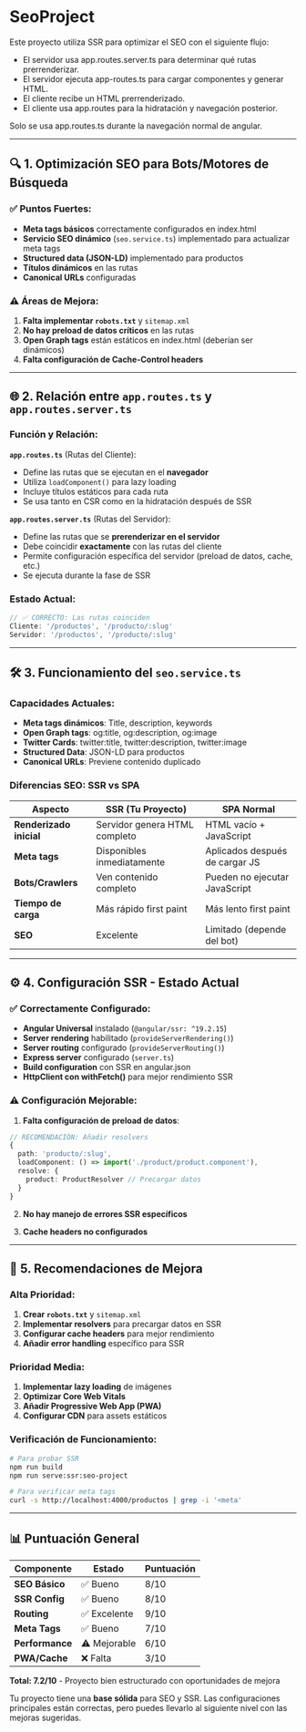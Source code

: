 # SeoProject

Este proyecto utiliza SSR para optimizar el SEO con el siguiente flujo:
- El servidor usa app.routes.server.ts para determinar qué rutas prerrenderizar.
- El servidor ejecuta app-routes.ts para cargar componentes y generar HTML.
- El cliente recibe un HTML prerrenderizado.
- El cliente usa app.routes para la hidratación y navegación posterior.

Solo se usa app.routes.ts durante la navegación normal de angular.

---

## 🔍 **1. Optimización SEO para Bots/Motores de Búsqueda**

### ✅ **Puntos Fuertes:**
- **Meta tags básicos** correctamente configurados en index.html
- **Servicio SEO dinámico** (`seo.service.ts`) implementado para actualizar meta tags
- **Structured data (JSON-LD)** implementado para productos
- **Títulos dinámicos** en las rutas
- **Canonical URLs** configuradas

### ⚠️ **Áreas de Mejora:**
1. **Falta implementar `robots.txt`** y `sitemap.xml`
2. **No hay preload de datos críticos** en las rutas
3. **Open Graph tags** están estáticos en index.html (deberían ser dinámicos)
4. **Falta configuración de Cache-Control headers**

---

## 🌐 **2. Relación entre `app.routes.ts` y `app.routes.server.ts`**

### **Función y Relación:**

**`app.routes.ts`** (Rutas del Cliente):
- Define las rutas que se ejecutan en el **navegador**
- Utiliza `loadComponent()` para lazy loading
- Incluye títulos estáticos para cada ruta
- Se usa tanto en CSR como en la hidratación después de SSR

**`app.routes.server.ts`** (Rutas del Servidor):
- Define las rutas que se **prerenderizar en el servidor**
- Debe coincidir **exactamente** con las rutas del cliente
- Permite configuración específica del servidor (preload de datos, cache, etc.)
- Se ejecuta durante la fase de SSR

### **Estado Actual:**
```typescript
// ✅ CORRECTO: Las rutas coinciden
Cliente: '/productos', '/producto/:slug'
Servidor: '/productos', '/producto/:slug'
```

---

## 🛠️ **3. Funcionamiento del `seo.service.ts`**

### **Capacidades Actuales:**
- **Meta tags dinámicos**: Title, description, keywords
- **Open Graph tags**: og:title, og:description, og:image
- **Twitter Cards**: twitter:title, twitter:description, twitter:image
- **Structured Data**: JSON-LD para productos
- **Canonical URLs**: Previene contenido duplicado

### **Diferencias SEO: SSR vs SPA**

| Aspecto | **SSR (Tu Proyecto)** | **SPA Normal** |
|---------|----------------------|----------------|
| **Renderizado inicial** | Servidor genera HTML completo | HTML vacío + JavaScript |
| **Meta tags** | Disponibles inmediatamente | Aplicados después de cargar JS |
| **Bots/Crawlers** | Ven contenido completo | Pueden no ejecutar JavaScript |
| **Tiempo de carga** | Más rápido first paint | Más lento first paint |
| **SEO** | Excelente | Limitado (depende del bot) |

---

## ⚙️ **4. Configuración SSR - Estado Actual**

### ✅ **Correctamente Configurado:**
- **Angular Universal** instalado (`@angular/ssr: ^19.2.15`)
- **Server rendering** habilitado (`provideServerRendering()`)
- **Server routing** configurado (`provideServerRouting()`)
- **Express server** configurado (`server.ts`)
- **Build configuration** con SSR en angular.json
- **HttpClient con withFetch()** para mejor rendimiento SSR

### ⚠️ **Configuración Mejorable:**

1. **Falta configuración de preload de datos**:
```typescript
// RECOMENDACIÓN: Añadir resolvers
{
  path: 'producto/:slug',
  loadComponent: () => import('./product/product.component'),
  resolve: {
    product: ProductResolver // Precargar datos
  }
}
```

2. **No hay manejo de errores SSR específicos**

3. **Cache headers no configurados**

---

## 🚀 **5. Recomendaciones de Mejora**

### **Alta Prioridad:**
1. **Crear `robots.txt`** y `sitemap.xml`
2. **Implementar resolvers** para precargar datos en SSR
3. **Configurar cache headers** para mejor rendimiento
4. **Añadir error handling** específico para SSR

### **Prioridad Media:**
1. **Implementar lazy loading** de imágenes
2. **Optimizar Core Web Vitals**
3. **Añadir Progressive Web App (PWA)**
4. **Configurar CDN** para assets estáticos

### **Verificación de Funcionamiento:**
```bash
# Para probar SSR
npm run build
npm run serve:ssr:seo-project

# Para verificar meta tags
curl -s http://localhost:4000/productos | grep -i '<meta'
```

---

## 📊 **Puntuación General**

| Componente | Estado | Puntuación |
|------------|---------|------------|
| **SEO Básico** | ✅ Bueno | 8/10 |
| **SSR Config** | ✅ Bueno | 8/10 |
| **Routing** | ✅ Excelente | 9/10 |
| **Meta Tags** | ✅ Bueno | 7/10 |
| **Performance** | ⚠️ Mejorable | 6/10 |
| **PWA/Cache** | ❌ Falta | 3/10 |

**Total: 7.2/10** - Proyecto bien estructurado con oportunidades de mejora

Tu proyecto tiene una **base sólida** para SEO y SSR. Las configuraciones principales están correctas, pero puedes llevarlo al siguiente nivel con las mejoras sugeridas.